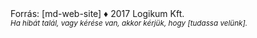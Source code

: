 <div>
  Forrás: [md-web-site] ♦ 2017 Logikum Kft.
  <br />
  <i><small>Ha hibát talál, vagy kérése van, akkor kérjük, hogy [tudassa velünk].</small></i>
</div>
